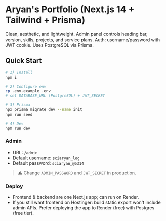 # Aryan's Portfolio (Next.js 14 + Tailwind + Prisma)

Clean, aesthetic, and lightweight. Admin panel controls heading bar, version, skills, projects, and service plans.
Auth: username/password with JWT cookie. Uses PostgreSQL via Prisma.

## Quick Start

```bash
# 1) Install
npm i

# 2) Configure env
cp .env.example .env
# set DATABASE_URL (PostgreSQL) + JWT_SECRET

# 3) Prisma
npx prisma migrate dev --name init
npm run seed

# 4) Dev
npm run dev
```

### Admin
- URL: `/admin`
- Default username: `sciaryan_log`
- Default password: `sciaryan_@5314`

> ⚠️ Change `ADMIN_PASSWORD` and `JWT_SECRET` in production.

### Deploy
- Frontend & backend are one Next.js app; can run on Render.  
- If you still want frontend on Hostinger: build static export won't include admin APIs. Prefer deploying the app to Render (free) with Postgres (free tier).
